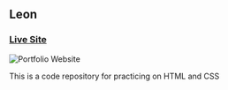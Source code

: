 ## Leon

### [Live Site](https://majidalilouch.github.io/Leon)

![Portfolio Website](https://www.dropbox.com/s/2lo8p5vgzdj7bs1/leon.png?dl=0)

This is a code repository for practicing on HTML and CSS
